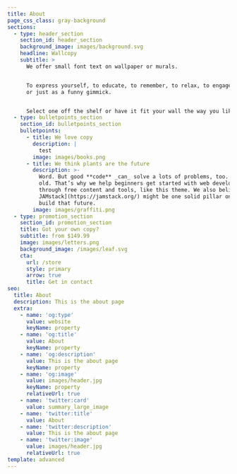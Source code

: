 ```yaml
---
title: About
page_css_class: gray-background
sections:
  - type: header_section
    section_id: header_section
    background_image: images/background.svg
    headline: Wallcopy
    subtitle: >
      We offer small font text on wallpaper or murals.


      To express yourself, to educate, to remember, to relax, to engage vistors
      or just as a funny gimmick.


      Select one off the shelf or have it fit your wall the way you like it.
  - type: bulletpoints_section
    section_id: bulletpoints_section
    bulletpoints:
      - title: We love copy
        description: |
          test
        image: images/books.png
      - title: We think plants are the future
        description: >-
          Word. But good **code** _can_ solve a lots of problems, too. New _and_
          old. That’s why we help beginners get started with web development
          through free content and tools, like this theme. We also believe [the
          JAMstack](https://jamstack.org/) might be one solid pillar on which we
          build that future.
        image: images/graffiti.png
  - type: promotion_section
    section_id: promotion_section
    title: Got your own copy?
    subtitle: from $149.99
    image: images/letters.png
    background_image: /images/leaf.svg
    cta:
      url: /store
      style: primary
      arrow: true
      title: Get in contact
seo:
  title: About
  description: This is the about page
  extra:
    - name: 'og:type'
      value: website
      keyName: property
    - name: 'og:title'
      value: About
      keyName: property
    - name: 'og:description'
      value: This is the about page
      keyName: property
    - name: 'og:image'
      value: images/header.jpg
      keyName: property
      relativeUrl: true
    - name: 'twitter:card'
      value: summary_large_image
    - name: 'twitter:title'
      value: About
    - name: 'twitter:description'
      value: This is the about page
    - name: 'twitter:image'
      value: images/header.jpg
      relativeUrl: true
template: advanced
---
```


